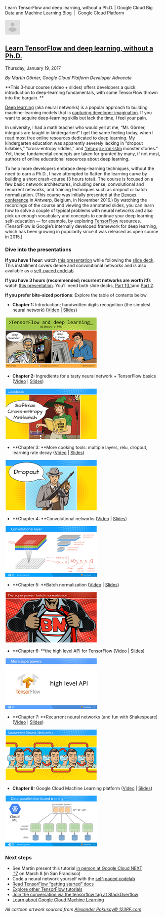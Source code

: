 Learn TensorFlow and deep learning, without a Ph.D. | Google Cloud Big Data and Machine Learning Blog  |  Google Cloud Platform

 ![](../_resources/6c87978deeaace9b956c3205f1927ee7.png)

## [Learn TensorFlow and deep learning, without a Ph.D.](https://cloud.google.com/blog/big-data/2017/01/learn-tensorflow-and-deep-learning-without-a-phd.html)

Thursday, January 19, 2017

*By Martin Görner, Google Cloud Platform Developer Advocate*

**This 3-hour course (video + slides) offers developers a quick introduction to deep-learning fundamentals, with some TensorFlow thrown into the bargain. **

[Deep learning](https://en.wikipedia.org/wiki/Deep_learning) (aka neural networks) is a popular approach to building machine-learning models that is [capturing developer imagination](https://www.technologyreview.com/s/513696/deep-learning/). If you want to acquire deep-learning skills but lack the time, I feel your pain.

In university, I had a math teacher who would yell at me, “Mr. Görner, integrals are taught in kindergarten!” I get the same feeling today, when I read most free online resources dedicated to deep learning. My kindergarten education was apparently severely lacking in “dropout lullabies,” “cross-entropy riddles,” and [“relu-gru-rnn-lstm](http://colah.github.io/posts/2015-08-Understanding-LSTMs/) monster stories.” Yet, these fundamental concepts are taken for granted by many, if not most, authors of online educational resources about deep learning.

To help more developers embrace deep-learning techniques, without the need to earn a Ph.D., I have attempted to flatten the learning curve by building a short crash-course (3 hours total). The course is focused on a few basic network architectures, including dense, convolutional and recurrent networks, and training techniques such as dropout or batch normalization. (This course was initially presented at the [Devoxx conference](https://devoxx.be/) in Antwerp, Belgium, in November 2016.) By watching the recordings of the course and viewing the annotated slides, you can learn how to solve a couple of typical problems with neural networks and also pick up enough vocabulary and concepts to continue your deep learning self-education — for example, by exploring [TensorFlow](https://www.tensorflow.org/) resources. (TensorFlow is Google’s internally developed framework for deep learning, which has been growing in popularity since it was released as open source in 2015.)

### Dive into the presentations

**If you have 1 hour**: watch [this presentation](https://youtu.be/qyvlt7kiQoI) while following the [slide deck](https://goo.gl/pHeXe7). This installment covers dense and convolutional networks and is also available as a [self-paced codelab](https://codelabs.developers.google.com/codelabs/cloud-tensorflow-mnist)

**If you have 3 hours (recommended; recurrent networks are worth it!)**: watch [this presentation](https://youtu.be/vq2nnJ4g6N0). You'll need both slide decks, [Part 1](https://goo.gl/pHeXe7)[(L)](https://goo.gl/pHeXe7)and [Part 2](https://goo.gl/jrd7AR).

**If you prefer bite-sized portions**: Explore the table of contents below.

- **Chapter 1:** Introduction; handwritten digits recognition (the simplest neural network) ([Video](https://youtu.be/qyvlt7kiQoI) | [Slides](http://goo.gl/pHeXe7))

![](../_resources/f7c69884cb146b8301c522b24b03d438.png)

- **Chapter 2:** Ingredients for a tasty neural network + TensorFlow basics ([Video](https://www.youtube.com/watch?v=qyvlt7kiQoI&t=1m12s) | [Slides](https://goo.gl/pHeXe7#slide=id.g110257a6da_0_13))

![](../_resources/29dc73f2114defb72e0206fb300d0299.png)

- **Chapter 3: **More cooking tools: multiple layers, relu, dropout, learning rate decay ([Video](https://www.youtube.com/watch?v=qyvlt7kiQoI&t=24m32s) | [Slides](https://goo.gl/pHeXe7#slide=id.g110257a6da_0_631))

![](../_resources/e543f1b302648d0c742acf9e777363d3.png)

- **Chapter 4: **Convolutional networks ([Video](https://www.youtube.com/watch?v=qyvlt7kiQoI&t=38m48s) | [Slides](https://goo.gl/pHeXe7#slide=id.g124df921bc_0_114))

![](../_resources/7df975553c68afb51953df935076ca44.png)

- **Chapter 5: **Batch normalization ([Video](https://www.youtube.com/watch?v=vq2nnJ4g6N0&t=76m43s) | [Slides](https://goo.gl/jrd7AR))

![](../_resources/86a906283c0cbb18956377de59ef0e69.png)

- **Chapter 6: **the high level API for TensorFlow ([Video](https://www.youtube.com/watch?v=vq2nnJ4g6N0&t=103m43s) | [Slides](https://goo.gl/jrd7AR#slide=id.g187d73109b_1_8))

![](../_resources/3e6590c5ca8d718f4f0a3fa7af931512.png)

- **Chapter 7: **Recurrent neural networks (and fun with Shakespeare) ([Video](https://www.youtube.com/watch?v=vq2nnJ4g6N0&t=107m25s) | [Slides](https://goo.gl/jrd7AR#slide=id.g17d56f1df3_0_106))

![](../_resources/e435136f7d435dfc2678103f1122a433.png)

- **Chapter 8:** Google Cloud Machine Learning platform ([Video](https://www.youtube.com/watch?v=zqWt8oI4gEw&feature=youtu.be&t=23m6s) | [Slides](https://goo.gl/jrd7AR#slide=id.g963e5b4287fb24d_677))

![](../_resources/68ca33aeb6ae46feda73690ba4455872.png)

### Next steps

- See Martin present this tutorial [in person at Google Cloud NEXT '17](https://cloudnext.withgoogle.com/schedule#target=tensorflow-and-deep-learning-without-a-phd-part-1-f63963b7-1588-4669-9216-a397cc503cd3) on March 8 (in San Francisco)
- Code a neural network yourself with the [self-paced codelab](https://codelabs.developers.google.com/codelabs/cloud-tensorflow-mnist)
- [Read TensorFlow “getting started” docs](https://www.tensorflow.org/get_started/)
- [Explore other TensorFlow tutorials](https://www.tensorflow.org/tutorials/)
- [Join the conversation via the tensorflow tag at StackOverflow](https://stackoverflow.com/questions/tagged/tensorflow)
- [Learn about Google Cloud Machine Learning](https://cloud.google.com/products/machine-learning/)

*All cartoon artwork sourced from [Alexander Pokusay© 123RF.com](http://fr.123rf.com/profile_alexpokusay)*